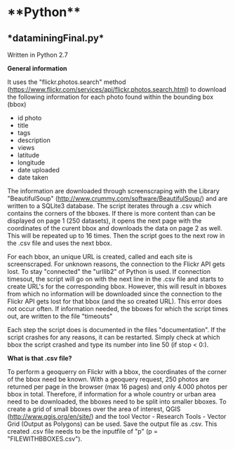 <h1>**Python**</h1>

<h2>*dataminingFinal.py*</h2>

Written in Python 2.7


**General information**

It uses the "flickr.photos.search" method (https://www.flickr.com/services/api/flickr.photos.search.html) to download the following information for each photo found within the bounding box (bbox)

- id photo
- title
- tags
- description 
- views
- latitude
- longitude
- date uploaded
- date taken

The information are downloaded through screenscraping with the Library "BeautifulSoup" (http://www.crummy.com/software/BeautifulSoup/) and are written to a SQLite3 database.
The script iterates through a .csv which contains the corners of the bboxes.
If there is more content than can be displayed on page 1 (250 datasets), it opens the next page with the coordinates of the curent bbox and downloads the data on page 2 as well. This will be repeated up to 16 times. Then the script goes to the next
row in the .csv file and uses the next bbox. 

For each bbox, an unique URL is created, called and each site is screenscraped. For unknown reasons, the connection to the Flickr API gets lost. To stay "connected" the "urllib2" of Python is used. If connection timesout, the script will go on with the next line in the .csv file and starts to create URL's for the corresponding bbox. 
However, this will result in bboxes from which no information will be downloaded since the connection to the Flickr API gets lost for that bbox (and the so created URL). This error does not occur often. If information needed, the bboxes for which the script times out, are written to the file "timeouts" 

Each step the script does is documented in the files "documentation". If the script crashes for any reasons, it can be restarted. Simply check at which bbox the script crashed and type its number into line 50 (if stop < 0:). 


**What is that .csv file?**

To perform a geoquerry on Flickr with a bbox, the coordinates of the corner of the bbox need be known. 
With a geoquery request, 250 photos are returned per page in the browser (max 16 pages) and only 4.000 photos per bbox in total. Therefore, if information for a whole country or urban area need to be downloaded, the bboxes need to be split into smaller bboxes. 
To create a grid of small bboxes over the area of interest, QGIS (http://www.qgis.org/en/site/) and the tool Vector - Research Tools - Vector Grid (Output as Polygons) can be used. Save the output file as .csv.
This created .csv file needs to be the inputfile of "p" (p = "FILEWITHBBOXES.csv").